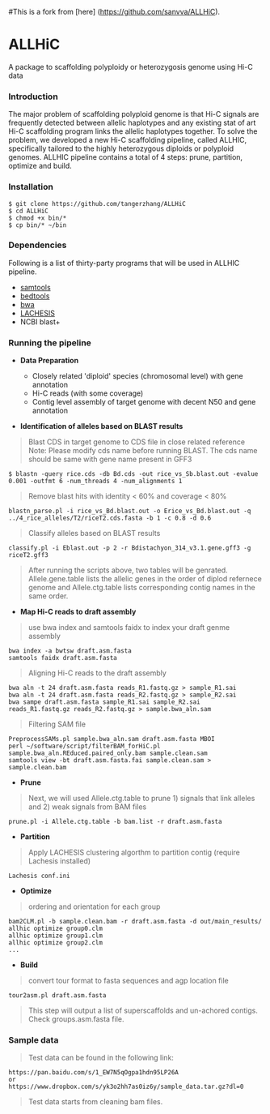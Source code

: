 #This is a fork from [here] (https://github.com/sanvva/ALLHiC).


# ALLHiC
A package to scaffolding polyploidy or heterozygosis genome using Hi-C data 


### Introduction  
The major problem of scaffolding polyploid genome is that Hi-C signals are frequently detected between allelic haplotypes and any existing stat of art Hi-C scaffolding program  links the allelic haplotypes together. To solve the problem, we developed a new Hi-C scaffolding pipeline, called ALLHIC, specifically tailored to the highly heterozygous diploids or polyploid genomes. ALLHIC pipeline contains a total of 4 steps: prune, partition, optimize and build. 


### Installation
    $ git clone https://github.com/tangerzhang/ALLHiC
    $ cd ALLHiC
    $ chmod +x bin/*
    $ cp bin/* ~/bin

### Dependencies
Following is a list of thirty-party programs that will be used in ALLHIC pipeline.   
- [samtools](http://samtools.sourceforge.net/)
- [bedtools](http://bedtools.readthedocs.io/en/latest/)
- [bwa](http://bio-bwa.sourceforge.net/)
- [LACHESIS](https://github.com/shendurelab/LACHESIS)
- NCBI blast+

### Running the pipeline

- **Data Preparation**  
    - Closely related 'diploid' species (chromosomal level) with gene annotation
    - Hi-C reads (with some coverage)
    - Contig level assembly of target genome with decent N50 and gene annotation  

- **Identification of alleles based on BLAST results**  
> Blast CDS in target genome to CDS file in close related reference  
> Note: Please modify cds name before running BLAST. The cds name should be same with gene name present in GFF3   

```
$ blastn -query rice.cds -db Bd.cds -out rice_vs_Sb.blast.out -evalue 0.001 -outfmt 6 -num_threads 4 -num_alignments 1
```
> Remove blast hits with identity < 60% and coverage < 80%  
```
blastn_parse.pl -i rice_vs_Bd.blast.out -o Erice_vs_Bd.blast.out -q ../4_rice_alleles/T2/riceT2.cds.fasta -b 1 -c 0.8 -d 0.6 
```
> Classify alleles based on BLAST results
```
classify.pl -i Eblast.out -p 2 -r Bdistachyon_314_v3.1.gene.gff3 -g riceT2.gff3   
```
> After running the scripts above, two tables will be genrated. Allele.gene.table lists the allelic genes in the order of diplod refernece genome and Allele.ctg.table lists corresponding contig names in the same order.   

- **Map Hi-C reads to draft assembly** 
> use bwa index and samtools faidx to index your draft genme assembly  
```
bwa index -a bwtsw draft.asm.fasta  
samtools faidx draft.asm.fasta  
```
> Aligning Hi-C reads to the draft assembly  
```
bwa aln -t 24 draft.asm.fasta reads_R1.fastq.gz > sample_R1.sai  
bwa aln -t 24 draft.asm.fasta reads_R2.fastq.gz > sample_R2.sai  
bwa sampe draft.asm.fasta sample_R1.sai sample_R2.sai reads_R1.fastq.gz reads_R2.fastq.gz > sample.bwa_aln.sam  
```
> Filtering SAM file 
```
PreprocessSAMs.pl sample.bwa_aln.sam draft.asm.fasta MBOI
perl ~/software/script/filterBAM_forHiC.pl sample.bwa_aln.REduced.paired_only.bam sample.clean.sam  
samtools view -bt draft.asm.fasta.fai sample.clean.sam > sample.clean.bam  
```

- **Prune**  
> Next, we will used Allele.ctg.table to prune 1) signals that link alleles and 2) weak signals from BAM files
```  
prune.pl -i Allele.ctg.table -b bam.list -r draft.asm.fasta   
```
- **Partition**
>Apply LACHESIS clustering algorthm to partition contig (require Lachesis installed)
```
Lachesis conf.ini
```

- **Optimize**
> ordering and orientation for each group
```
bam2CLM.pl -b sample.clean.bam -r draft.asm.fasta -d out/main_results/
allhic optimize group0.clm
allhic optimize group1.clm
allhic optimize group2.clm
...
```
- **Build**
> convert tour format to fasta sequences and agp location file
```
tour2asm.pl draft.asm.fasta
```
> This step will output a list of superscaffolds and un-achored contigs. Check groups.asm.fasta file.

### Sample data
> Test data can be found in the following link:
```
https://pan.baidu.com/s/1_EW7N5qOgpa1hdn95LP26A
or
https://www.dropbox.com/s/yk3o2hh7as0iz6y/sample_data.tar.gz?dl=0
```
> Test data starts from cleaning bam files.
